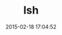 ---
layout: post
title:  "lsh"
repo:   "bbcrd/ruby-lsh"
date:   2015-02-18 17:04:52
gemurl: https://github.com/bbcrd/ruby-lsh
---
